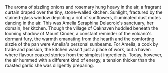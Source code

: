 The aroma of sizzling onions and rosemary hung heavy in the air, a fragrant curtain draped over the tiny, stone-walled kitchen.  Sunlight, fractured by the stained-glass window depicting a riot of sunflowers, illuminated dust motes dancing in the air.  This was  Amelia  Seraphina  Delacroix's sanctuary, her domain, her kitchen.  Though the village of Oakhaven huddled beneath the looming shadow of Mount Cinder, a constant reminder of the volcano's dormant fury, the warmth emanating from the hearth and the comforting sizzle of the pan were Amelia's personal sunbeams.  For Amelia, a cook by trade and passion, the kitchen wasn't just a place of work, but a haven where flavour coaxed stories from the simplest ingredients.  Today, however, the air hummed with a different kind of energy, a tension thicker than the roasted garlic she was diligently preparing.

